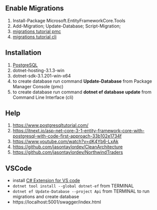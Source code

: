 ## Enable Migrations

1. Install-Package Microsoft.EntityFrameworkCore.Tools
2. Add-Migration; Update-Database; Script-Migration;
3. [migrations tutorial pmc](https://www.learnentityframeworkcore.com/migrations/commands/pmc-commands) 
4. [migrations tutorial cli](https://www.learnentityframeworkcore.com/migrations/commands/cli-commands)

## Installation

1. [PostgreSQL](https://www.enterprisedb.com/downloads/postgres-postgresql-downloads)
2. dotnet-hosting-3.1.3-win
3. dotnet-sdk-3.1.201-win-x64
4. to create database run command **Update-Database** from Package Manager Console (pmc)
5. to create database run command **dotnet ef database update** from Command Line Interface (cli)

## Help

1. https://www.postgresqltutorial.com/
2. https://itnext.io/asp-net-core-3-1-entity-framework-core-with-postgresql-with-code-first-approach-33b102e1734f
3. https://www.youtube.com/watch?v=dK4Yb6-LxAk
4. https://github.com/jasontaylordev/CleanArchitecture
5. https://github.com/jasontaylordev/NorthwindTraders

## VSCode
- install [C# Extension for VS code](https://marketplace.visualstudio.com/items?itemName=ms-dotnettools.csharp)
- `dotnet tool install --global dotnet-ef` from TERMINAL
- `dotnet ef Update-Database --project Api` from TERMINAL to run migrations and create database
- https://localhost:5001/swagger/index.html